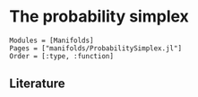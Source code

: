 # The probability simplex

```@autodocs
Modules = [Manifolds]
Pages = ["manifolds/ProbabilitySimplex.jl"]
Order = [:type, :function]
```

## Literature